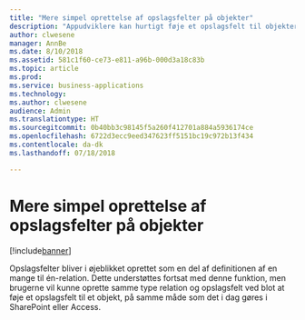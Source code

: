 ```yaml
---
title: "Mere simpel oprettelse af opslagsfelter på objekter"
description: "Appudviklere kan hurtigt føje et opslagsfelt til objekter."
author: clwesene
manager: AnnBe
ms.date: 8/10/2018
ms.assetid: 581c1f60-ce73-e811-a96b-000d3a18c83b
ms.topic: article
ms.prod: 
ms.service: business-applications
ms.technology: 
ms.author: clwesene
audience: Admin
ms.translationtype: HT
ms.sourcegitcommit: 0b40bb3c98145f5a260f412701a884a5936174ce
ms.openlocfilehash: 6722d3ecc9eed347623ff5151bc19c972b13f434
ms.contentlocale: da-dk
ms.lasthandoff: 07/18/2018

---
```

# <a name="simplified-lookup-field-creation-on-entities"></a>Mere simpel oprettelse af opslagsfelter på objekter


[!include[banner](../../includes/banner.md)]

Opslagsfelter bliver i øjeblikket oprettet som en del af definitionen af en mange til én-relation. Dette understøttes fortsat med denne funktion, men brugerne vil kunne oprette samme type relation og opslagsfelt ved blot at føje et opslagsfelt til et objekt, på samme måde som det i dag gøres i SharePoint eller Access.

